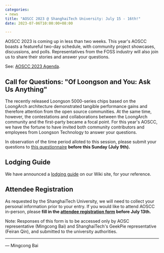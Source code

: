 ```yaml
---
categories:
- news
title: "AOSCC 2023 @ ShanghaiTech University: July 15 - 16th!"
date: 2023-07-06T10:00:00+08:00

---
```


AOSCC 2023 is coming up in less than two weeks. This year's AOSCC boasts a
featureful two-day schedule, with community project showcases, discussions,
and polls. Representatives from the FOSS industry will also join us to share
their stories and answer your questions.

See: [AOSCC 2023 Agenda](https://wiki.aosc.io/zh/community/aoscc/2023/).

## Call for Questions: "Of Loongson and You: Ask Us Anything"

The recently released Loongson 5000-series chips based on the LoongArch
architecture demonstrated tangible performance gains and therefore attention
from the open source communities. At the same time, however, the contestations
and collaborations between the LoongArch community and the first-party became
a focal point. For this year's AOSCC, we have the fortune to have invited both
community contributors and employees from Loongson Technology to answer your
questions.

In observation of the time period alloted to this session, please submit
your questions to [this questionnaire](https://forms.gle/QgdzPmcXqjwitmQm7)
**before this Sunday (July 9th).**

## Lodging Guide

We have announced a [lodging guide](https://wiki.aosc.io/community/aoscc/2023/#zhu-su-zhi-nan)
on our Wiki site, for your reference.

## Attendee Registration

As requested by the ShanghaiTech University, we will need to collect your
personal information prior to your entry. If you would like to attend AOSCC
in-person, please **fill in the [attendee registration form](https://forms.gle/vc8sd3yah7eMNmoP7)
before July 13th.**

Note: Responses of this form is to be accessed only by AOSC representative
(Mingcong Bai) and ShanghaiTech's GeekPie representative (Feiran Qin), and
submitted to the university authorities.

---

— Mingcong Bai
